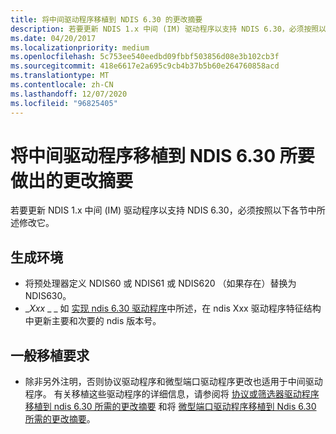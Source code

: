 ```yaml
---
title: 将中间驱动程序移植到 NDIS 6.30 的更改摘要
description: 若要更新 NDIS 1.x 中间 (IM) 驱动程序以支持 NDIS 6.30，必须按照以下各节中所述修改它。
ms.date: 04/20/2017
ms.localizationpriority: medium
ms.openlocfilehash: 5c753ee540eedbd09fbbf503856d08e3b102cb3f
ms.sourcegitcommit: 418e6617e2a695c9cb4b37b5b60e264760858acd
ms.translationtype: MT
ms.contentlocale: zh-CN
ms.lasthandoff: 12/07/2020
ms.locfileid: "96825405"
---
```

# <a name="summary-of-changes-required-to-port-an-intermediate-driver-to-ndis-630"></a>将中间驱动程序移植到 NDIS 6.30 所要做出的更改摘要


若要更新 NDIS 1.x 中间 (IM) 驱动程序以支持 NDIS 6.30，必须按照以下各节中所述修改它。

## <a name="build-environment"></a>生成环境


-   将预处理器定义 NDIS60 或 NDIS61 或 NDIS620 （如果存在）替换为 NDIS630。
-   \_*Xxx* \_ \_ 如 [实现 ndis 6.30 驱动程序](implementing-an-ndis-6-30-driver.md)中所述，在 ndis Xxx 驱动程序特征结构中更新主要和次要的 ndis 版本号。

## <a name="general-porting-requirements"></a>一般移植要求


-   除非另外注明，否则协议驱动程序和微型端口驱动程序更改也适用于中间驱动程序。 有关移植这些驱动程序的详细信息，请参阅将 [协议或筛选器驱动程序移植到 ndis 6.30 所需的更改摘要](summary-of-changes-required-to-port-a-protocol-or-filter-driver-to-ndis-6-30.md) 和将 [微型端口驱动程序移植到 Ndis 6.30 所需的更改摘要](summary-of-changes-required-to-port-a-miniport-driver-to-ndis-6-30.md)。

 

 





